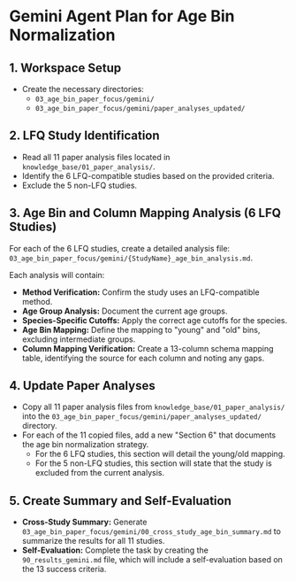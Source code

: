 # Gemini Agent Plan for Age Bin Normalization

## 1. Workspace Setup

- Create the necessary directories:
  - `03_age_bin_paper_focus/gemini/`
  - `03_age_bin_paper_focus/gemini/paper_analyses_updated/`

## 2. LFQ Study Identification

- Read all 11 paper analysis files located in `knowledge_base/01_paper_analysis/`.
- Identify the 6 LFQ-compatible studies based on the provided criteria.
- Exclude the 5 non-LFQ studies.

## 3. Age Bin and Column Mapping Analysis (6 LFQ Studies)

For each of the 6 LFQ studies, create a detailed analysis file: `03_age_bin_paper_focus/gemini/{StudyName}_age_bin_analysis.md`.

Each analysis will contain:
- **Method Verification:** Confirm the study uses an LFQ-compatible method.
- **Age Group Analysis:** Document the current age groups.
- **Species-Specific Cutoffs:** Apply the correct age cutoffs for the species.
- **Age Bin Mapping:** Define the mapping to "young" and "old" bins, excluding intermediate groups.
- **Column Mapping Verification:** Create a 13-column schema mapping table, identifying the source for each column and noting any gaps.

## 4. Update Paper Analyses

- Copy all 11 paper analysis files from `knowledge_base/01_paper_analysis/` into the `03_age_bin_paper_focus/gemini/paper_analyses_updated/` directory.
- For each of the 11 copied files, add a new "Section 6" that documents the age bin normalization strategy.
  - For the 6 LFQ studies, this section will detail the young/old mapping.
  - For the 5 non-LFQ studies, this section will state that the study is excluded from the current analysis.

## 5. Create Summary and Self-Evaluation

- **Cross-Study Summary:** Generate `03_age_bin_paper_focus/gemini/00_cross_study_age_bin_summary.md` to summarize the results for all 11 studies.
- **Self-Evaluation:** Complete the task by creating the `90_results_gemini.md` file, which will include a self-evaluation based on the 13 success criteria.
